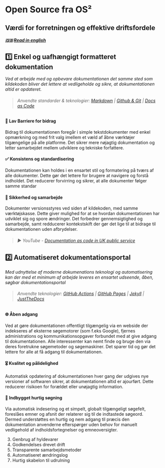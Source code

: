 # Open Source fra OS²

## Værdi for forretningen og effektive driftsfordele

##### 🇬🇧 [Read in english](../docs/values_and_rationale_en.md)


## 1️⃣ Enkel og uafhængigt formatteret dokumentation
_Ved at arbejde med og opbevare dokumentationen det samme sted som kildekoden bliver det lettere at vedligeholde og sikre, at dokumentationen altid er opdateret._
>###### Anvendte standarder & teknologier: [Markdown]() | [Github & Git](https://docs.github.com/en/get-started/start-your-journey/about-github-and-git) | [Docs as Code](https://www.writethedocs.org/guide/docs-as-code/)

#### 🎁 Lav Barriere for bidrag
Bidrag til dokumentationen foregår i simple tekstdokumenter med enkel opmærkning og med frit valg imellem et væld af åbne værktøjer tilgængelige på alle platforme.  Det sikrer mere nøjagtig dokumentation og letter samarbejdet mellem udviklere og tekniske forfattere. 

#### ✅ Konsistens og standardisering
Dokumentationen kan holdes i en ensartet stil og formatering på tværs af alle dokumenter. Dette gør det lettere for brugere at navigere og forstå indholdet. 
Det reducerer forvirring og sikrer, at alle dokumenter følger samme standar

#### 🔀 Sikkerhed og samarbejde
Dokumenter versionsstyres ved siden af kildekoden, med samme værktøjskasse. Dette giver mulighed for at se hvordan dokumentationen har udviklet sig og spore ændringer. Det forbedrer gennemsigtighed og samarbejde, samt redducerer kontekstskift der gør det lige til at bidrage til dokumentationen uden afbrydelser.

> ###### ▶️ YouTube - [Documentation as code in UK public service](https://www.youtube.com/watch?v=Ql9Il7tssik)


## 2️⃣ Automatiseret dokumentationsportal
_Med udnyttelse af moderne dokumenations teknologi og automatisering kan der med et minimum af arbejde leveres en ensartet udseende, åben, søgbar dokumentationsportal_
>###### Anvendte teknologier: [GitHub Actions](https://docs.github.com/en/actions/learn-github-actions/understanding-github-actions) | [GitHub Pages]() | [Jekyll]() |  [JustTheDocs](https://just-the-docs.github.io/just-the-docs/)



#### 🌐 Åben adgang
Ved at gøre dokumentationen offentligt tilgængelig via en webside der indekseres af eksterne søgemotorer (som f.eks Google), fjernes administrations og kommunikationsopgaver forbundet med at give adgang til dokumentationen. Alle interessenter kan nemt finde og bruge den via deres foretrukne søgemetoder og søgemaskiner. Det sparer tid og gør det lettere for alle at få adgang til dokumentationen.

#### :medal_military: Kvalitet og pålidelighed
 Automatisk opdatering af dokumentationen hver gang der udgives nye versioner af softwaren sikrer, at dokumentationen altid er ajourført. Dette reducerer risikoen for forældet eller unøjagtig information.

#### 🔎 Indbygget hurtig søgning
Via automatisk indesering og et simpelt, globalt tilgængeligt søgefelt, foreslåes emner og afsnit der relaterer sig til de indtastede søgeord.
Dermed understøttes en hurtig og nem adgang til præcis den dokumentation anvenderne efterspørger uden behov for manuelt vedligehold af indholdsfortegnelser og emneoversigter.

3. Genbrug af hyldevarer
4. Godkendelses drevet drift
5. Transparente samarbejdsmetoder
6. Automatiseret ændringslog
7. Hurtig skabelon til udrulning
